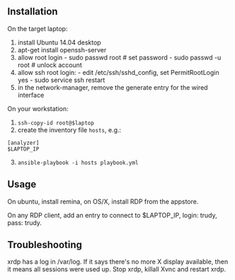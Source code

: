 Installation
------------

On the target laptop:

  1. install Ubuntu 14.04 desktop
  1. apt-get install openssh-server
  2. allow root login
    - sudo passwd root    # set password
    - sudo passwd -u root # unlock account
  3. allow ssh root login:
    - edit /etc/ssh/sshd_config, set PermitRootLogin yes
    - sudo service ssh restart
  4. in the network-manager, remove the generate entry for the wired interface

On your workstation:

  1. `ssh-copy-id root@$laptop`
  2. create the inventory file `hosts`, e.g.:

    [analyzer]
    $LAPTOP_IP

  3. `ansible-playbook -i hosts playbook.yml`

Usage
-----

On ubuntu, install remina, on OS/X, install RDP from the appstore.

On any RDP client, add an entry to connect to $LAPTOP_IP, login: trudy, pass: trudy.

Troubleshooting
---------------

xrdp has a log in /var/log. If it says there's no more X display available, then it means all sessions were used up.
Stop xrdp, killall Xvnc and restart xrdp.
